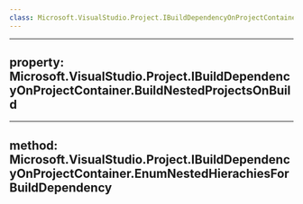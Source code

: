 ```yaml
---
class: Microsoft.VisualStudio.Project.IBuildDependencyOnProjectContainer
---
```


---
property: Microsoft.VisualStudio.Project.IBuildDependencyOnProjectContainer.BuildNestedProjectsOnBuild
---

---
method: Microsoft.VisualStudio.Project.IBuildDependencyOnProjectContainer.EnumNestedHierachiesForBuildDependency
---

